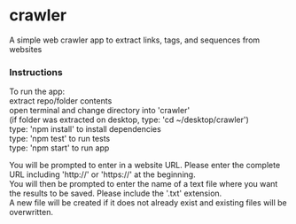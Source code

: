 # crawler
A simple web crawler app to extract links, tags, and sequences from websites

### Instructions 

To run the app:  
extract repo/folder contents  
open terminal and change directory into 'crawler'  
(if folder was extracted on desktop, type: 'cd ~/desktop/crawler')  
type: 'npm install' to install dependencies  
type: 'npm test' to run tests  
type: 'npm start' to run app  

You will be prompted to enter in a website URL. Please enter the complete URL including 'http://' or 'https://' at the beginning.  
You will then be prompted to enter the name of a text file where you want the results to be saved. Please include the '.txt' extension.  
A new file will be created if it does not already exist and existing files will be overwritten.  
